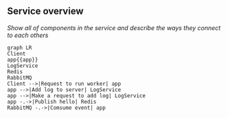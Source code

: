 ## Service overview
_Show all of components in the service and describe the ways they connect to each others_
```mermaid
graph LR
Client
app{{app}}
LogService
Redis
RabbitMQ
Client -->|Request to run worker| app
app -->|Add log to server| LogService
app -->|Make a request to add log| LogService
app -.->|Publish hello| Redis
RabbitMQ -.->|Comsume event| app
```
